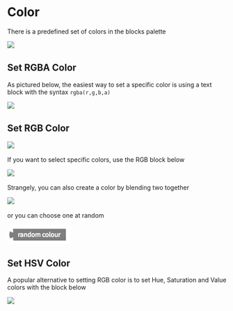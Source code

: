 # Color

There is a predefined set of colors in the blocks palette

![](.gitbook/assets/blocks-color-fig-1.png)

## Set RGBA Color

As pictured below, the easiest way to set a specific color is using a text block with the syntax `rgba(r,g,b,a)`

![](.gitbook/assets/screen-shot-2021-04-08-at-11.41.24-am.png)

## Set RGB Color

![](.gitbook/assets/screen-shot-2021-04-08-at-11.42.00-am.png)

If you want to select specific colors, use the RGB block below

![](.gitbook/assets/blocks-color-fig-3.png)

Strangely, you can also create a color by blending two together

![](.gitbook/assets/blocks-color-fig-4.png)

or you can choose one at random

![](.gitbook/assets/blocks-color-fig-2.png)

## Set HSV Color

A popular alternative to setting RGB color is to set Hue, Saturation and Value colors with the block below

![](.gitbook/assets/screen-shot-2021-04-08-at-11.42.44-am.png)

